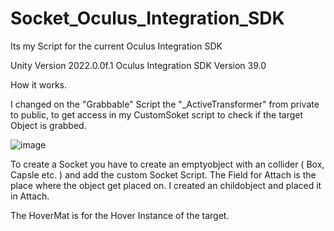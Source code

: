 # Socket_Oculus_Integration_SDK
Its my Script for the current Oculus Integration SDK


Unity Version 2022.0.0f.1
Oculus Integration SDK Version 39.0


How it works.

I changed on the "Grabbable" Script the "_ActiveTransformer" from private to public, to get access in my CustomSoket script to check if the target Object is grabbed.

![image](https://user-images.githubusercontent.com/104196543/182016195-d14da6cf-18e2-49b3-ac00-96ad8b1bfe79.png)


To create a Socket you have to create an emptyobject with an collider ( Box, Capsle etc. ) and add the custom Socket Script.
The Field for Attach is the place where the object get placed on.
I created an childobject and placed it in Attach.

The HoverMat is for the Hover Instance of the target.

